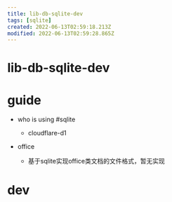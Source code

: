 ```yaml
---
title: lib-db-sqlite-dev
tags: [sqlite]
created: 2022-06-13T02:59:18.213Z
modified: 2022-06-13T02:59:28.865Z
---
```


# lib-db-sqlite-dev

# guide

- who is using #sqlite
  - cloudflare-d1

- office
  - 基于sqlite实现office类文档的文件格式，暂无实现
# dev
